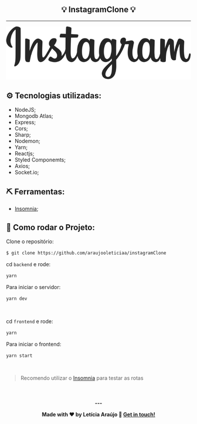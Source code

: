 <h2 align="center">💡 InstagramClone 💡</h2>

<hr/>

![logo](logo.svg)

## ⚙️ Tecnologias utilizadas:

- NodeJS;
- Mongodb Atlas;
- Express;
- Cors;
- Sharp;
- Nodemon;
- Yarn;
- Reactjs;
- Styled Componemts;
- Axios;
- Socket.io;

## ⛏ Ferramentas:

- [Insomnia](https://insomnia.rest/download/);

## 🏁 Como rodar o Projeto:

Clone o repositório:

```bash
$ git clone https://github.com/araujooleticiaa/instagramClone
```

cd `backend` e rode:

```bash
yarn
```
Para iniciar o servidor:

```bash
yarn dev
```
<br/>

cd `frontend` e rode:

```bash
yarn
```

Para iniciar o frontend:

```bash
yarn start
```
<br/>

> Recomendo utilizar o [Insomnia](https://insomnia.rest/download/) para testar as rotas

<br/>

<h4 align="center">
  ---

Made with ♥ by Letícia Araújo :wave: [Get in touch!](https://www.linkedin.com/in/leticiaa-araujoo/)
</h4>
<br/>



